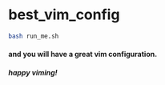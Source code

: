 # best_vim_config
 ```bash
 bash run_me.sh
 ```
#### and you will have a great vim configuration. 
##### happy viming!


